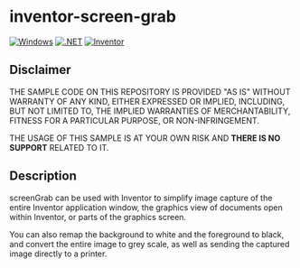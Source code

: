 # inventor-screen-grab

[![Windows](https://img.shields.io/badge/Platform-Windows-lightgray.svg)](https://www.microsoft.com/en-us/windows/)
[![.NET](https://img.shields.io/badge/.NET%20Framework-3.5-blue.svg)](https://dotnet.microsoft.com/)
[![Inventor](https://img.shields.io/badge/Autodesk%20Inventor-yellow.svg)](https://www.autodesk.com/products/inventor/)

## Disclaimer

THE SAMPLE CODE ON THIS REPOSITORY IS PROVIDED "AS IS" WITHOUT WARRANTY OF ANY KIND, EITHER EXPRESSED OR IMPLIED, INCLUDING, BUT NOT LIMITED TO, THE IMPLIED WARRANTIES OF MERCHANTABILITY, FITNESS FOR A PARTICULAR PURPOSE, OR NON-INFRINGEMENT.

THE USAGE OF THIS SAMPLE IS AT YOUR OWN RISK AND **THERE IS NO SUPPORT** RELATED TO IT.

## Description

screenGrab can be used with Inventor to simplify image capture of the entire Inventor application window, the graphics view of documents open within Inventor, or parts of the graphics screen.

You can also remap the background to white and the foreground to black, and convert the entire image to grey scale, as well as sending the captured image directly to a printer.

